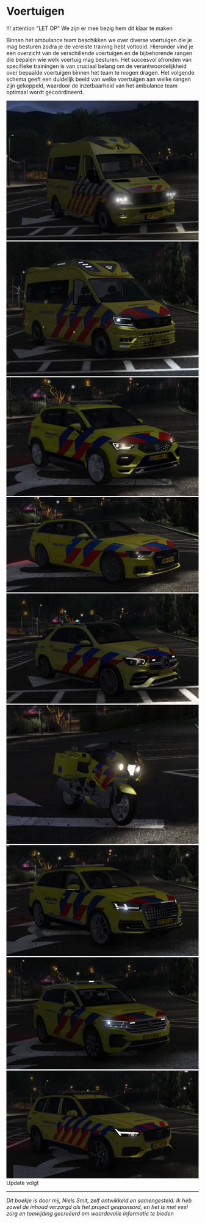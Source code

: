 # Voertuigen

!!! attention "LET OP"
    We zijn er mee bezig hem dit klaar te maken

Binnen het ambulance team beschikken we over diverse voertuigen die je mag besturen zodra je de vereiste training hebt voltooid. Hieronder vind je een overzicht van de verschillende voertuigen en de bijbehorende rangen die bepalen wie welk voertuig mag besturen. Het succesvol afronden van specifieke trainingen is van cruciaal belang om de verantwoordelijkheid over bepaalde voertuigen binnen het team te mogen dragen. Het volgende schema geeft een duidelijk beeld van welke voertuigen aan welke rangen zijn gekoppeld, waardoor de inzetbaarheid van het ambulance team optimaal wordt gecoördineerd.

![Ambualnce1](img/spinter.png)
![Ambualnc](img/crafter.png)
![Ambualn](img/ateca.png)
![Ambual](img/a6.png)
![Ambua](img/gle.png)
![Ambu](img/Motor.png)
![Amb](img/Q7.png)
![Am](img/tiquan.png)
![A](img/volvo.png)
 Update volgt 
 
---------------------

 *Dit boekje is door mij, Niels Smit, zelf ontwikkeld en samengesteld. Ik heb zowel de inhoud verzorgd als het project gesponsord, en het is met veel zorg en toewijding gecreëerd om waardevolle informatie te bieden*